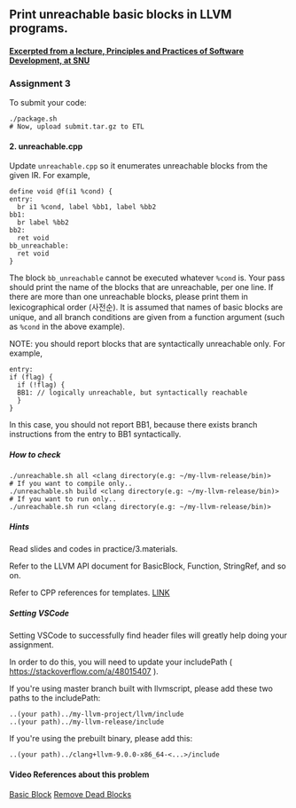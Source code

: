 ## Print unreachable basic blocks in LLVM programs. 
#### [Excerpted from a lecture, Principles and Practices of Software Development, at SNU](https://github.com/snu-sf-class/swpp202001/tree/master/practice/3.assn)

### Assignment 3

To submit your code:

```
./package.sh
# Now, upload submit.tar.gz to ETL
```


#### 2. unreachable.cpp

Update `unreachable.cpp` so it enumerates unreachable blocks from the given IR.
For example,

```
define void @f(i1 %cond) {
entry:
  br i1 %cond, label %bb1, label %bb2
bb1:
  br label %bb2
bb2:
  ret void
bb_unreachable:
  ret void
}
```

The block `bb_unreachable` cannot be executed whatever `%cond` is.
Your pass should print the name of the blocks that are unreachable, per one line.
If there are more than one unreachable blocks, please print them in
lexicographical order (사전순).
It is assumed that names of basic blocks are unique, and all branch conditions
are given from a function argument (such as `%cond` in the above example).

NOTE: you should report blocks that are syntactically unreachable only.
For example,

```
entry:
if (flag) {
  if (!flag) {
  BB1: // logically unreachable, but syntactically reachable
  }
}
```

In this case, you should not report BB1, because there exists branch instructions from the entry to BB1 syntactically.


##### How to check

```
./unreachable.sh all <clang directory(e.g: ~/my-llvm-release/bin)>
# If you want to compile only..
./unreachable.sh build <clang directory(e.g: ~/my-llvm-release/bin)>
# If you want to run only..
./unreachable.sh run <clang directory(e.g: ~/my-llvm-release/bin)>
```

##### Hints

Read slides and codes in practice/3.materials.

Refer to the LLVM API document for BasicBlock, Function, StringRef, and so on.

Refer to CPP references for templates. [LINK](https://en.cppreference.com/)

##### Setting VSCode

Setting VSCode to successfully find header files will greatly help doing your
assignment.

In order to do this, you will need to update your includePath
( https://stackoverflow.com/a/48015407 ).

If you're using master branch built with llvmscript, please add these two paths
to the includePath:

```
..(your path)../my-llvm-project/llvm/include
..(your path)../my-llvm-release/include
```

If you're using the prebuilt binary, please add this:

```
..(your path)../clang+llvm-9.0.0-x86_64-<...>/include
```

#### Video References about this problem
[Basic Block](https://www.youtube.com/watch?v=m8G_S5LwlTo&feature=youtu.be&t=818)
[Remove Dead Blocks](https://youtu.be/3QQuhL-dSys?t=738)